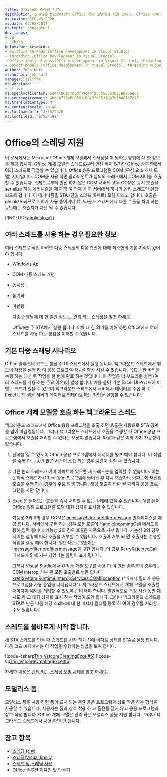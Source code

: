 ```yaml
---
title: Office의 스레딩 지원
description: 스레딩은 Microsoft Office 개체 모델에서 지원 됩니다. Office 개체 모델은 스레드로부터 안전 하지 않지만 Office 솔루션에서 여러 스레드에 사용할 수 있습니다.
ms.custom: SEO-VS-2020
ms.date: 02/02/2017
ms.topic: conceptual
dev_langs:
- VB
- CSharp
helpviewer_keywords:
- multiple threads [Office development in Visual Studio]
- threading [Office development in Visual Studio]
- Office applications [Office development in Visual Studio], threading support
- object models [Office development in Visual Studio], threading support
author: John-Hart
ms.author: johnhart
manager: jillfra
ms.workload:
- office
ms.openlocfilehash: 5d44c86e17b5df79c44f85cd555b3036e925ae61
ms.sourcegitcommit: 4bd2b770e60965fc0843fc25318a7e1b46137875
ms.translationtype: MT
ms.contentlocale: ko-KR
ms.lasthandoff: 12/15/2020
ms.locfileid: "97524197"
---
```

# <a name="threading-support-in-office"></a>Office의 스레딩 지원
  이 문서에서는 Microsoft Office 개체 모델에서 스레딩을 지 원하는 방법에 대 한 정보를 제공 합니다. Office 개체 모델은 스레드로부터 안전 하지 않지만 Office 솔루션에서 여러 스레드로 작업할 수 있습니다. Office 응용 프로그램은 COM (구성 요소 개체 모델) 서버입니다. COM을 사용 하면 클라이언트가 임의의 스레드에서 COM 서버를 호출할 수 있습니다. 스레드로부터 안전 하지 않은 COM 서버의 경우 COM은 동시 호출을 serialize 하는 메커니즘을 제공 하 여 언제 든 지 서버에서 하나의 논리 스레드만 실행 되도록 합니다. 이 메커니즘을 STA (단일 스레드 아파트) 모델 이라고 합니다. 호출은 serialize 되므로 서버가 사용 중이거나 백그라운드 스레드에서 다른 호출을 처리 하는 동안에는 호출자가 차단 될 수 있습니다.

 [!INCLUDE[appliesto_all](../vsto/includes/appliesto-all-md.md)]

## <a name="knowledge-required-when-using-multiple-threads"></a>여러 스레드를 사용 하는 경우 필요한 정보
 여러 스레드로 작업 하려면 다중 스레딩의 다음 측면에 대해 최소한의 기본 지식이 있어야 합니다.

- Windows Api

- COM 다중 스레드 개념

- 동시성

- 동기화

- 마샬링

  다중 스레딩에 대 한 일반 정보 [는 관리 되는 스레딩](/dotnet/standard/threading/)을 참조 하세요.

  Office는 주 STA에서 실행 됩니다. 이에 대 한 의미를 이해 하면 Office에서 여러 스레드를 사용 하는 방법을 이해할 수 있습니다.

## <a name="basic-multithreading-scenario"></a>기본 다중 스레딩 시나리오
 Office 솔루션의 코드는 항상 주 UI 스레드에서 실행 됩니다. 백그라운드 스레드에서 별도의 작업을 실행 하 여 응용 프로그램 성능을 향상 시킬 수 있습니다. 목표는 한 작업을 수행 하는 대신 두 작업을 한 번에 완료 하는 것입니다 .이 작업은 더 부드러운 실행 (여러 스레드를 사용 하는 주요 이유)이 발생 합니다. 예를 들어 기본 Excel UI 스레드에 이벤트 코드가 있을 수 있으며 백그라운드 스레드에서 서버에서 데이터를 수집 하 고 Excel UI의 셀을 서버의 데이터로 업데이트 하는 작업을 실행할 수 있습니다.

## <a name="background-threads-that-call-into-the-office-object-model"></a>Office 개체 모델을 호출 하는 백그라운드 스레드
 백그라운드 스레드에서 Office 응용 프로그램을 호출 하면 호출은 자동으로 STA 경계를 넘어 마샬링됩니다. 그러나 백그라운드 스레드에서 호출을 수행할 때 Office 응용 프로그램에서 호출을 처리할 수 있다는 보장이 없습니다. 다음과 같은 여러 가지 가능성이 있습니다.

1. 전화를 걸 수 있도록 Office 응용 프로그램에서 메시지를 펌프 해야 합니다. 이 작업을 수행 하는 동안 많은 시간이 소요 되는 경우 시간이 걸릴 수 있습니다.

2. 다른 논리 스레드가 이미 아파트에 있으면 새 스레드는를 입력할 수 없습니다. 이는 논리적 스레드가 Office 응용 프로그램에 들어간 후 다시 호출자의 아파트에 재진입 호출을 수행 하는 경우에 주로 발생 합니다. 해당 호출이 반환 될 때까지 응용 프로그램을 차단 합니다.

3. Excel은 들어오는 호출을 즉시 처리할 수 없는 상태에 있을 수 있습니다. 예를 들어 Office 응용 프로그램은 모달 대화 상자를 표시할 수 있습니다.

   가능성 2와 3의 경우 COM은 [imessagefilter.prefiltermessage](/windows/desktop/api/objidl/nn-objidl-imessagefilter) 인터페이스를 제공 합니다. 서버에서 구현 하는 경우 모든 호출이 [HandleIncomingCall](/windows/desktop/api/objidl/nf-objidl-imessagefilter-handleincomingcall) 메서드를 통해 입력 됩니다. 가능성 2의 경우 호출은 자동으로 거부 됩니다. 가능성 3의 경우 서버는 상황에 따라 호출을 거부할 수 있습니다. 호출이 거부 되 면 호출자는 수행할 작업을 결정 해야 합니다. 일반적으로 호출자는 [imessagefilter.prefiltermessage](/windows/desktop/api/objidl/nn-objidl-imessagefilter)을 구현 합니다 .이 경우 [RetryRejectedCall](/windows/desktop/api/objidl/nf-objidl-imessagefilter-retryrejectedcall) 메서드에 의해 거부 되었다는 알림이 표시 됩니다.

   그러나 Visual Studio에서 Office 개발 도구를 사용 하 여 만든 솔루션의 경우에는 COM interop 거부 된 모든 호출을로 변환 합니다 <xref:System.Runtime.InteropServices.COMException> ("메시지 필터가 응용 프로그램을 사용 중임을 나타냅니다"). 백그라운드 스레드에서 개체 모델을 호출할 때마다이 예외를 처리할 수 있도록 준비 해야 합니다. 일반적으로 특정 시간 동안 재시도 하 고 대화 상자를 표시 하는 작업이 포함 됩니다. 그러나 백그라운드 스레드를 STA로 만든 다음 해당 스레드에 대 한 메시지 필터를 등록 하 여이 경우를 처리할 수도 있습니다.

## <a name="start-the-thread-correctly"></a>스레드를 올바르게 시작 합니다.
 새 STA 스레드를 만들 때 스레드를 시작 하기 전에 아파트 상태를 STA로 설정 합니다. 다음 코드 예제에서는 이 작업을 수행하는 방법을 보여 줍니다.

 [!code-csharp[Trin_VstcoreCreatingExcel#5](../vsto/codesnippet/CSharp/Trin_VstcoreCreatingExcelCS/ThisWorkbook.cs#5)]
 [!code-vb[Trin_VstcoreCreatingExcel#5](../vsto/codesnippet/VisualBasic/Trin_VstcoreCreatingExcelVB/ThisWorkbook.vb#5)]

 자세한 내용은 [관리 되는 스레딩 모범 사례](/dotnet/standard/threading/managed-threading-best-practices)를 참조 하세요.

## <a name="modeless-forms"></a>모덜리스 폼
 모덜리스 폼을 사용 하면 폼이 표시 되는 동안 응용 프로그램과 상호 작용 하는 형식을 사용할 수 있습니다. 사용자는 폼과 상호 작용 하 고 폼은를 닫지 않고 응용 프로그램과 상호 작용 합니다. Office 개체 모델은 관리 되는 모덜리스 폼을 지원 합니다. 그러나 백그라운드 스레드에서 사용 하면 안 됩니다.

## <a name="see-also"></a>참고 항목
- [스레딩 (c #)](/dotnet/csharp/programming-guide/concepts/threading/index)
- [스레딩(Visual Basic)](/dotnet/visual-basic/programming-guide/concepts/threading/index)
- [스레드 및 스레딩 사용](/dotnet/standard/threading/using-threads-and-threading)
- [Office 솔루션 디자인 및 만들기](../vsto/designing-and-creating-office-solutions.md)
